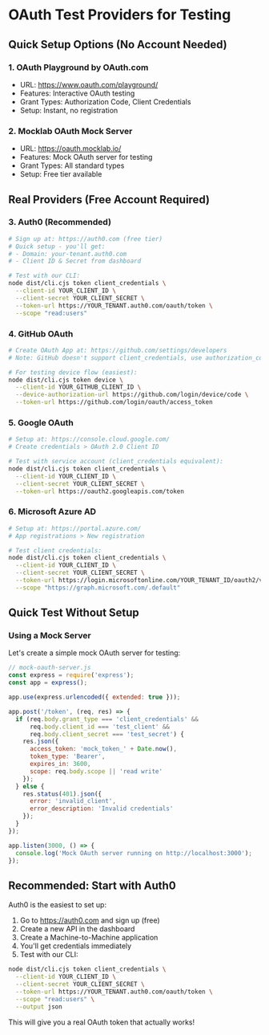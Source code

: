 # OAuth Test Providers for Testing

## Quick Setup Options (No Account Needed)

### 1. **OAuth Playground by OAuth.com**
- URL: https://www.oauth.com/playground/
- Features: Interactive OAuth testing
- Grant Types: Authorization Code, Client Credentials
- Setup: Instant, no registration

### 2. **Mocklab OAuth Mock Server**
- URL: https://oauth.mocklab.io/
- Features: Mock OAuth server for testing
- Grant Types: All standard types
- Setup: Free tier available

## Real Providers (Free Account Required)

### 3. **Auth0 (Recommended)**
```bash
# Sign up at: https://auth0.com (free tier)
# Quick setup - you'll get:
# - Domain: your-tenant.auth0.com
# - Client ID & Secret from dashboard

# Test with our CLI:
node dist/cli.cjs token client_credentials \
  --client-id YOUR_CLIENT_ID \
  --client-secret YOUR_CLIENT_SECRET \
  --token-url https://YOUR_TENANT.auth0.com/oauth/token \
  --scope "read:users"
```

### 4. **GitHub OAuth**
```bash
# Create OAuth App at: https://github.com/settings/developers
# Note: GitHub doesn't support client_credentials, use authorization_code

# For testing device flow (easiest):
node dist/cli.cjs token device \
  --client-id YOUR_GITHUB_CLIENT_ID \
  --device-authorization-url https://github.com/login/device/code \
  --token-url https://github.com/login/oauth/access_token
```

### 5. **Google OAuth**
```bash
# Setup at: https://console.cloud.google.com/
# Create credentials > OAuth 2.0 Client ID

# Test with service account (client_credentials equivalent):
node dist/cli.cjs token client_credentials \
  --client-id YOUR_CLIENT_ID \
  --client-secret YOUR_CLIENT_SECRET \
  --token-url https://oauth2.googleapis.com/token
```

### 6. **Microsoft Azure AD**
```bash
# Setup at: https://portal.azure.com/
# App registrations > New registration

# Test client credentials:
node dist/cli.cjs token client_credentials \
  --client-id YOUR_CLIENT_ID \
  --client-secret YOUR_CLIENT_SECRET \
  --token-url https://login.microsoftonline.com/YOUR_TENANT_ID/oauth2/v2.0/token \
  --scope "https://graph.microsoft.com/.default"
```

## Quick Test Without Setup

### Using a Mock Server
Let's create a simple mock OAuth server for testing:

```javascript
// mock-oauth-server.js
const express = require('express');
const app = express();

app.use(express.urlencoded({ extended: true }));

app.post('/token', (req, res) => {
  if (req.body.grant_type === 'client_credentials' &&
      req.body.client_id === 'test_client' &&
      req.body.client_secret === 'test_secret') {
    res.json({
      access_token: 'mock_token_' + Date.now(),
      token_type: 'Bearer',
      expires_in: 3600,
      scope: req.body.scope || 'read write'
    });
  } else {
    res.status(401).json({
      error: 'invalid_client',
      error_description: 'Invalid credentials'
    });
  }
});

app.listen(3000, () => {
  console.log('Mock OAuth server running on http://localhost:3000');
});
```

## Recommended: Start with Auth0

Auth0 is the easiest to set up:

1. Go to https://auth0.com and sign up (free)
2. Create a new API in the dashboard
3. Create a Machine-to-Machine application
4. You'll get credentials immediately
5. Test with our CLI:

```bash
node dist/cli.cjs token client_credentials \
  --client-id YOUR_CLIENT_ID \
  --client-secret YOUR_CLIENT_SECRET \
  --token-url https://YOUR_TENANT.auth0.com/oauth/token \
  --scope "read:users" \
  --output json
```

This will give you a real OAuth token that actually works!